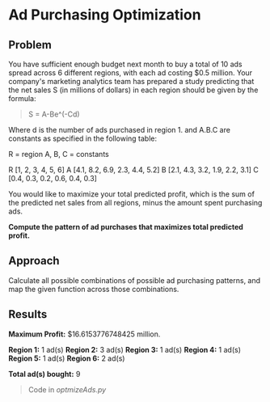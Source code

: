 # Ad Purchasing Optimization

## Problem
You have sufficient enough budget next month to buy a total of 10 ads spread across 6 different regions, with each ad costing $0.5 million. Your company's marketing analytics team has prepared a study predicting that the net sales S (in millions of dollars) in each region should be given by the formula:

> S = A-Be^(-Cd)

Where d is the number of ads purchased in region 1. and A.B.C are constants as specified in
the following table:

R = region A, B, C = constants

R [1, 2, 3, 4, 5, 6]
A [4.1, 8.2, 6.9, 2.3, 4.4, 5.2]
B [2.1, 4.3, 3.2, 1.9, 2.2, 3.1]
C [0.4, 0.3, 0.2, 0.6, 0.4, 0.3]


You would like to maximize your total predicted profit, which is the sum of the predicted net sales
from all regions, minus the amount spent purchasing ads.

**Compute the pattern of ad purchases that maximizes total predicted profit.**

## Approach
Calculate all possible combinations of possible ad purchasing patterns, and map the given function across those combinations.

## Results

**Maximum Profit:** $16.6153776748425 million.

**Region 1:** 1 ad(s)
**Region 2:** 3 ad(s)
**Region 3:** 1 ad(s)
**Region 4:** 1 ad(s)
**Region 5:** 1 ad(s)
**Region 6:** 2 ad(s)

**Total ad(s) bought:** 9

> Code in *optmizeAds.py*